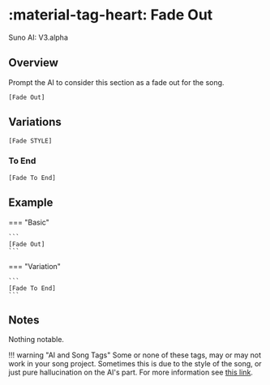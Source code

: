 # :material-tag-heart: Fade Out

<span class="suno-version">Suno AI: V3.alpha</span>

## Overview

Prompt the AI to consider this section as a fade out for the song.

```
[Fade Out]
```

## Variations

```
[Fade STYLE]
```

### To End

```
[Fade To End]
```

## Example

=== "Basic"

    ```
    [Fade Out]
    ```

=== "Variation"

    ```
    [Fade To End]
    ```


## Notes

Nothing notable.

!!! warning "AI and Song Tags"
    Some or none of these tags, may or may not work in your song project. Sometimes this is due to the style of the song, or just pure hallucination on the AI's part. For more information see [this link](https://github.com/develephant/suno-songtags).